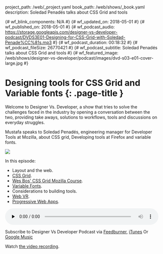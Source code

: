 project_path: /web/_project.yaml
book_path: /web/shows/_book.yaml
description: Soledad Penadés talks about CSS Grid and tools

{# wf_blink_components: N/A #}
{# wf_updated_on: 2018-05-01 #}
{# wf_published_on: 2018-05-01 #}
{# wf_podcast_audio: https://storage.googleapis.com/designer-vs-developer-podcast/DVDS3E01-Designing-for-CSS-Grid-with-Soledad-Penade%CC%81s.mp3 #}
{# wf_podcast_duration: 00:18:32 #}
{# wf_podcast_fileSize: 26770421 #}
{# wf_podcast_subtitle: Soledad Penadés talks about CSS Grid and tools #}
{# wf_featured_image: /web/shows/designer-vs-developer/podcast/images/dvd-s03-e01-cover-large.jpg #}

# Designing tools for CSS Grid and Variable fonts {: .page-title }

Welcome to Designer Vs. Developer, a show that tries to solve the
challenges faced in the industry by opening a conversation between
the two, providing take aways, solutions to workflows, tools and
discussions on everyday struggles.

Mustafa speaks to Soledad Penadés, engineering manager for Developer 
Tools at Mozilla, about CSS grid, Developing tools 
at Firefox and variable fonts. 

<img
src="/web/shows/designer-vs-developer/podcast/images/dvd-s03-e01-cover.jpg"
class="attempt-right">

In this episode:

* Layout and the web.
* [CSS Grid](https://muss.me/2HGeMuE).
* [Wes Bos' CSS Grid Mozilla Course](https://muss.me/2vZIrJR).
* [Variable Fonts](https://muss.me/2jkN6N1).
* Considerations to building tools.
* [Web VR](https://muss.me/2JE2wr1).
* [Progressive Web Apps](https://muss.me/2vZIrJR).

<audio style="width: 100%"
src="https://storage.googleapis.com/designer-vs-developer-podcast/DVDS3E01-Designing-for-CSS-Grid-with-Soledad-Penade%CC%81s.mp3"
controls preload="none">

Subscribe to Designer Vs Developer Podcast via
<a href="https://goo.gl/USHXv8">Feedburner</a>,
<a href="https://goo.gl/1E9U0G">iTunes</a> Or
<a href="https://goo.gl/qCBlST">
Google Music</a>

Watch <a href="https://www.youtube.com/playlist?list=PLNYkxOF6rcIC60856GnLEV5GQXMxc9ByJ">
the video recording</a>.
